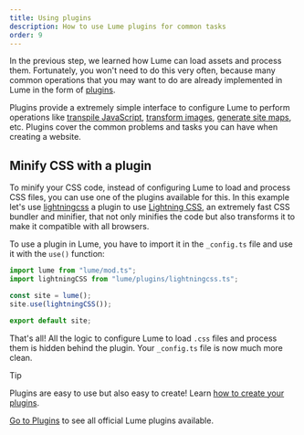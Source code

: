 ```yaml
---
title: Using plugins
description: How to use Lume plugins for common tasks
order: 9
---
```


In the previous step, we learned how Lume can load assets and process them.
Fortunately, you won't need to do this very often, because many common
operations that you may want to do are already implemented in Lume in the form
of [plugins](/plugins/).

Plugins provide a extremely simple interface to configure Lume to perform
operations like [transpile JavaScript](../../plugins/esbuild.md),
[transform images](../../plugins/transform_images.md),
[generate site maps](../../plugins/sitemap.md), etc. Plugins cover the common
problems and tasks you can have when creating a website.

## Minify CSS with a plugin

To minify your CSS code, instead of configuring Lume to load and process CSS
files, you can use one of the plugins available for this. In this example let's
use [lightningcss](../../plugins/lightningcss.md) a plugin to use
[Lightning CSS](https://lightningcss.dev/), an extremely fast CSS bundler and
minifier, that not only minifies the code but also transforms it to make it
compatible with all browsers.

To use a plugin in Lume, you have to import it in the `_config.ts` file and use
it with the `use()` function:

```js
import lume from "lume/mod.ts";
import lightningCSS from "lume/plugins/lightningcss.ts";

const site = lume();
site.use(lightningCSS());

export default site;
```

That's all! All the logic to configure Lume to load `.css` files and process
them is hidden behind the plugin. Your `_config.ts` file is now much more clean.

> [!tip]
>
> Plugins are easy to use but also easy to create! Learn
> [how to create your plugins](../advanced/plugins.md).

[Go to Plugins](/plugins/) to see all official Lume plugins available.
